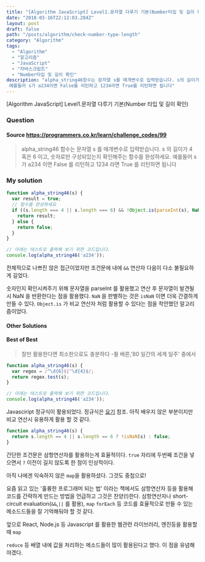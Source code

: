 ```yaml
---
title: "[Algorithm JavaScript] Level1.문자열 다루기 기본(Number타입 및 길이 확인)"
date: "2018-03-16T22:12:03.284Z"
layout: post
draft: false
path: "/posts/algorithm/check-number-type-length"
category: "Algorithm"
tags:
  - "Algorithm"
  - "알고리즘"
  - "JavaScript"
  - "자바스크립트"
  - "Number타입 및 길이 확인"
description: "alpha_string46함수는 문자열 s를 매개변수로 입력받습니다. s의 길이가 4혹은 6이고, 숫자로만 구성되있는지 확인해주는 함수를 완성하세요.
 예를들어 s가 a234이면 False를 리턴하고 1234라면 True를 리턴하면 됩니다"
---
```


[Algorithm JavaScript] Level1.문자열 다루기 기본(Number 타입 및 길이 확인)

### Question

#### Source https://programmers.co.kr/learn/challenge_codes/99

> alpha_string46 함수는 문자열 s 를 매개변수로 입력받습니다.
> s 의 길이가 4 혹은 6 이고, 숫자로만 구성되있는지 확인해주는 함수를 완성하세요.
> 예를들어 s 가 a234 이면 False 를 리턴하고 1234 라면 True 를 리턴하면 됩니다

### My solution

```javascript
function alpha_string46(s) {
  var result = true;
  // 함수를 완성하세요
  if ((s.length === 4 || s.length === 6) && !Object.is(parseInt(s), NaN)) {
    return result;
  } else {
    return false;
  }
}

// 아래는 테스트로 출력해 보기 위한 코드입니다.
console.log(alpha_string46('a234'));
```

전체적으로 나쁘진 않은 접근이었지만 조건문에 내에 `&&` 연산자 다음이 다소 불필요하게 길었다.

숫자인지 확인시켜주기 위해 문자열을 parseInt 를 활용했고 연산 후 문자열이 발견될시 NaN 을 반환한다는 점을 활용했다. `NaN` 을 판별하는 것은 `isNaN` 이면 더욱 간결하게 만들 수 있다. `Object.is` 가 비교 연산자 처럼 활용할 수 있다는 점을 착안했던 알고리즘이었다.

#### Other Solutions

#### Best of Best

> 잘만 활용한다면 최소한으로도 충분하다 -쥘 베른,'80 일간의 세계 일주' 중에서

```javascript
function alpha_string46(s) {
  var regex = /^\d{6}$|^\d{4}$/;
  return regex.test(s);
}

// 아래는 테스트로 출력해 보기 위한 코드입니다.
console.log(alpha_string46('a234'));
```

Javasciript 정규식이 활용되었다. 정규식은 [요기](https://developer.mozilla.org/ko/docs/Web/JavaScript/Guide/%EC%A0%95%EA%B7%9C%EC%8B%9D '요기') 참조. 아직 배우지 않은 부분이지만 비교 연산시 유용하게 활용 할 것 같다.

```javascript
function alpha_string46(s) {
  return s.length == 4 || s.length == 6 ? !isNaN(s) : false;
}
```

간단한 조건문은 삼항연산자를 활용하는게 효율적이다. `true` 자리에 두번째 조건을 넣으면서 `?` 이전이 길지 않도록 한 점이 인상적이다.

아직 나에겐 익숙하지 않은 `map`을 활용하셨다. 그것도 중첩으로!

요즘 읽고 있는 '훌륭한 프로그래머 되는 법' 이라는 책에서도 삼항연산자 등을 활용해 코드를 간략하게 만드는 방법을 언급하고 그것은 찬양(!)한다. 삼항연산자나 short-circuit evaluation(`&&`,`||` 를 활용), `map` `forEach` 등 코드를 효율적으로 만들 수 있는 메소드드들을 잘 기억해둬야 할 것 같다.

앞으로 React, Node.js 등 Javascript 를 활용한 웹관련 라이브러리, 엔진등을 활용할 때 `map`

`reduce` 등 배열 내에 값을 처리하는 메소드들이 많이 활용된다고 했다. 이 점을 유념해야겠다.
